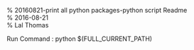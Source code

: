% 20160821-print all python packages-python script Readme 	
% 2016-08-21 	
% Lal Thomas 	
	
Run Command : python $(FULL_CURRENT_PATH)
